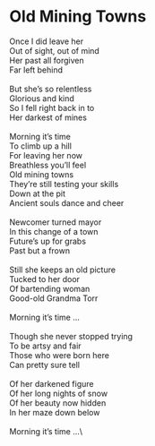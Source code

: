 # Old Mining Towns

Once I did leave her\
Out of sight, out of mind\
Her past all forgiven\
Far left behind\
\
But she’s so relentless\
Glorious and kind\
So I fell right back in to\
Her darkest of mines\
\
Morning it’s time\
To climb up a hill\
For leaving her now\
Breathless you’ll feel\
Old mining towns\
They’re still testing your skills\
Down at the pit\
Ancient souls dance and cheer\
\
Newcomer turned mayor\
In this change of a town\
Future’s up for grabs\
Past but a frown\
\
Still she keeps an old picture\
Tucked to her door\
Of bartending woman\
Good-old Grandma Torr\
\
Morning it’s time ...\
\
Though she never stopped trying\
To be artsy and fair\
Those who were born here\
Can pretty sure tell\
\
Of her darkened figure\
Of her long nights of snow\
Of her beauty now hidden\
In her maze down below\
\
Morning it’s time ...\
